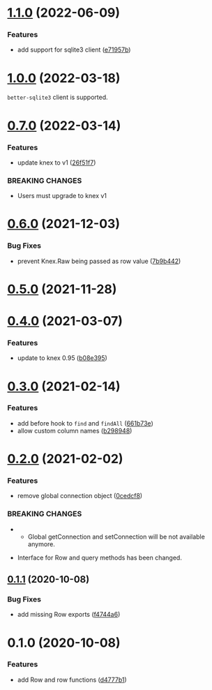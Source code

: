 # [1.1.0](https://github.com/charaverse/knex-row/compare/v1.0.0...v1.1.0) (2022-06-09)

### Features

- add support for sqlite3 client
  ([e71957b](https://github.com/charaverse/knex-row/commit/e71957b7eae1c5eb2d419e1d9e0c1f8a1a8c8ad8))

# [1.0.0](https://github.com/charaverse/knex-row/compare/v0.7.0...v1.0.0) (2022-03-18)

`better-sqlite3` client is supported.

# [0.7.0](https://github.com/charaverse/knex-row/compare/v0.6.0...v0.7.0) (2022-03-14)

### Features

- update knex to v1
  ([26f51f7](https://github.com/charaverse/knex-row/commit/26f51f75a15b4abba59eb63d733a1d7c75d59089))

### BREAKING CHANGES

- Users must upgrade to knex v1

# [0.6.0](https://github.com/charaverse/knex-row/compare/v0.5.0...v0.6.0) (2021-12-03)

### Bug Fixes

- prevent Knex.Raw being passed as row value
  ([7b9b442](https://github.com/charaverse/knex-row/commit/7b9b44239ce222bc1d7237b61bd0af3d2efc6cb0))

# [0.5.0](https://github.com/charaverse/knex-row/compare/v0.4.0...v0.5.0) (2021-11-28)

# [0.4.0](https://github.com/tkesgar/lamy/compare/v0.3.0...v0.4.0) (2021-03-07)

### Features

- update to knex 0.95
  ([b08e395](https://github.com/tkesgar/lamy/commit/b08e39565ed4aaee20257633971f03716530f691))

# [0.3.0](https://github.com/tkesgar/lamy/compare/v0.2.0...v0.3.0) (2021-02-14)

### Features

- add before hook to `find` and `findAll`
  ([661b73e](https://github.com/tkesgar/lamy/commit/661b73ef18ac2d1f05fb3a80e0691d0e316186f0))
- allow custom column names
  ([b298948](https://github.com/tkesgar/lamy/commit/b298948af6aa17d2f819976cbc80d3d1867a73dd))

# [0.2.0](https://github.com/tkesgar/lamy/compare/v0.1.1...v0.2.0) (2021-02-02)

### Features

- remove global connection object
  ([0cedcf8](https://github.com/tkesgar/lamy/commit/0cedcf8514aaacf870c5dc929ce83d4dd38f6bad))

### BREAKING CHANGES

- - Global getConnection and setConnection will be not available anymore.

* Interface for Row and query methods has been changed.

## [0.1.1](https://github.com/tkesgar/lamy/compare/v0.1.0...v0.1.1) (2020-10-08)

### Bug Fixes

- add missing Row exports
  ([f4744a6](https://github.com/tkesgar/lamy/commit/f4744a6be8257c8fcf7cb7c00301f14be2db2503))

# 0.1.0 (2020-10-08)

### Features

- add Row and row functions
  ([d4777b1](https://github.com/tkesgar/lamy/commit/d4777b19ca97541da3388eaf3e355e03b7352751))
